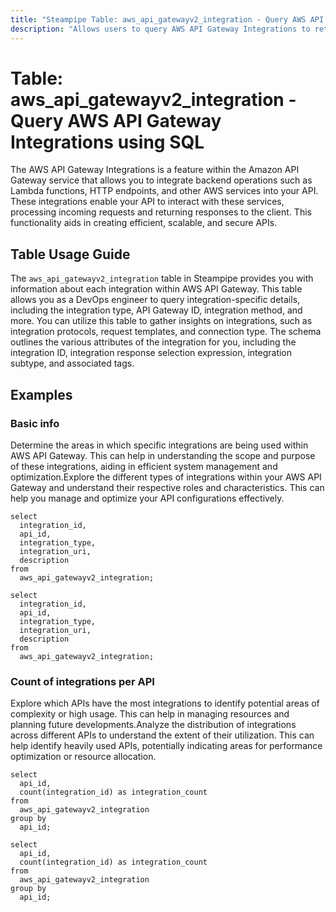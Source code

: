 ```yaml
---
title: "Steampipe Table: aws_api_gatewayv2_integration - Query AWS API Gateway Integrations using SQL"
description: "Allows users to query AWS API Gateway Integrations to retrieve detailed information about each integration within the API Gateway."
---
```


# Table: aws_api_gatewayv2_integration - Query AWS API Gateway Integrations using SQL

The AWS API Gateway Integrations is a feature within the Amazon API Gateway service that allows you to integrate backend operations such as Lambda functions, HTTP endpoints, and other AWS services into your API. These integrations enable your API to interact with these services, processing incoming requests and returning responses to the client. This functionality aids in creating efficient, scalable, and secure APIs.

## Table Usage Guide

The `aws_api_gatewayv2_integration` table in Steampipe provides you with information about each integration within AWS API Gateway. This table allows you as a DevOps engineer to query integration-specific details, including the integration type, API Gateway ID, integration method, and more. You can utilize this table to gather insights on integrations, such as integration protocols, request templates, and connection type. The schema outlines the various attributes of the integration for you, including the integration ID, integration response selection expression, integration subtype, and associated tags.

## Examples

### Basic info
Determine the areas in which specific integrations are being used within AWS API Gateway. This can help in understanding the scope and purpose of these integrations, aiding in efficient system management and optimization.Explore the different types of integrations within your AWS API Gateway and understand their respective roles and characteristics. This can help you manage and optimize your API configurations effectively.

```sql+postgres
select
  integration_id,
  api_id,
  integration_type,
  integration_uri,
  description
from
  aws_api_gatewayv2_integration;
```

```sql+sqlite
select
  integration_id,
  api_id,
  integration_type,
  integration_uri,
  description
from
  aws_api_gatewayv2_integration;
```

### Count of integrations per API
Explore which APIs have the most integrations to identify potential areas of complexity or high usage. This can help in managing resources and planning future developments.Analyze the distribution of integrations across different APIs to understand the extent of their utilization. This can help identify heavily used APIs, potentially indicating areas for performance optimization or resource allocation.


```sql+postgres
select 
  api_id,
  count(integration_id) as integration_count
from 
  aws_api_gatewayv2_integration
group by
  api_id;
```

```sql+sqlite
select 
  api_id,
  count(integration_id) as integration_count
from 
  aws_api_gatewayv2_integration
group by
  api_id;
```